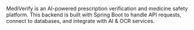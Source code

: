 MediVerify is an AI-powered prescription verification and medicine safety platform.
This backend is built with Spring Boot to handle API requests, connect to databases, and integrate with AI & OCR services.
